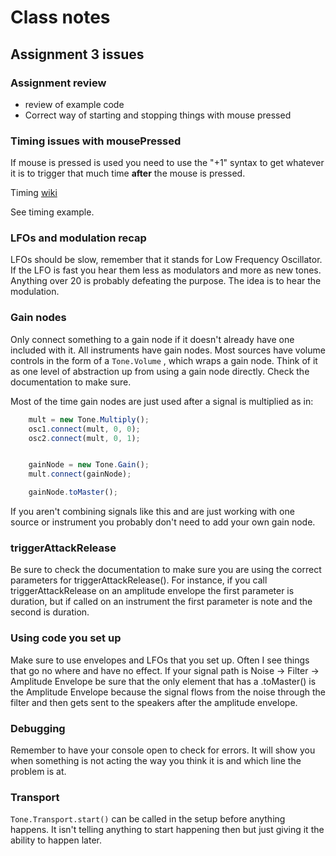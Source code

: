 # Class notes 

## Assignment 3 issues 

### Assignment review 

* review of example code 
* Correct way of starting and stopping things with mouse pressed 

### Timing issues with mousePressed
If mouse is pressed is used you need to use the "+1" syntax to get whatever it is to trigger that much time **after** the mouse is pressed. 

Timing [wiki](https://github.com/Tonejs/Tone.js/wiki/Time)

See timing example. 

### LFOs and modulation recap 

LFOs should be slow, remember that it stands for Low Frequency Oscillator. If the LFO is fast you hear them less as modulators and more as new tones. Anything over 20 is probably defeating the purpose. The idea is to hear the modulation. 

### Gain nodes

Only connect something to a gain node if it doesn't already have one included with it. All instruments have gain nodes. Most sources have volume controls in the form of a `Tone.Volume` , which wraps a gain node. Think of it as one level of abstraction up from using a gain node directly. Check the documentation to make sure. 

Most of the time gain nodes are just used after a signal is multiplied as in: 

```javascript
	mult = new Tone.Multiply();
	osc1.connect(mult, 0, 0);
	osc2.connect(mult, 0, 1);


	gainNode = new Tone.Gain();
	mult.connect(gainNode);

	gainNode.toMaster();
```

If you aren't combining signals like this and are just working with one source or instrument you probably don't need to add your own gain node. 

### triggerAttackRelease

Be sure to check the documentation to make sure you are using the correct parameters for triggerAttackRelease(). For instance, if you call triggerAttackRelease on an amplitude envelope the first parameter is duration, but if called on an instrument the first parameter is note and the second is duration. 

### Using code you set up

Make sure to use envelopes and LFOs that you set up. Often I see things that go no where and have no effect. If your signal path is Noise -> Filter -> Amplitude Envelope be sure that the only element that has a .toMaster() is the Amplitude Envelope because the signal flows from the noise through the filter and then gets sent to the speakers after the amplitude envelope. 

### Debugging 

Remember to have your console open to check for errors. It will show you when something is not acting the way you think it is and which line the problem is at. 

### Transport

`Tone.Transport.start()` can be called in the setup before anything happens. It isn't telling anything to start happening then but just giving it the ability to happen later. 